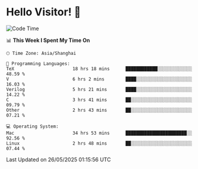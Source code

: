 # Hello Visitor! 👋

<!--START_SECTION:waka-->
![Code Time](http://img.shields.io/badge/Code%20Time-94%20hrs%2027%20mins-blue)

📊 **This Week I Spent My Time On** 

```text
🕑︎ Time Zone: Asia/Shanghai

💬 Programming Languages: 
TeX                      18 hrs 18 mins      ████████████░░░░░░░░░░░░░   48.59 % 
V                        6 hrs 2 mins        ████░░░░░░░░░░░░░░░░░░░░░   16.03 % 
Verilog                  5 hrs 21 mins       ████░░░░░░░░░░░░░░░░░░░░░   14.22 % 
C                        3 hrs 41 mins       ██░░░░░░░░░░░░░░░░░░░░░░░   09.79 % 
Other                    2 hrs 43 mins       ██░░░░░░░░░░░░░░░░░░░░░░░   07.21 % 

💻 Operating System: 
Mac                      34 hrs 53 mins      ███████████████████████░░   92.56 % 
Linux                    2 hrs 48 mins       ██░░░░░░░░░░░░░░░░░░░░░░░   07.44 % 
```


 Last Updated on 26/05/2025 01:15:56 UTC
<!--END_SECTION:waka-->
